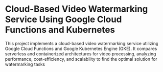 # Cloud-Based Video Watermarking Service Using Google Cloud Functions and Kubernetes
 This project implements a cloud-based video watermarking service utilizing Google Cloud Functions and Google Kubernetes Engine (GKE). It compares serverless and containerized architectures for video processing, analyzing performance, cost-efficiency, and scalability to find the optimal solution for watermarking tasks
